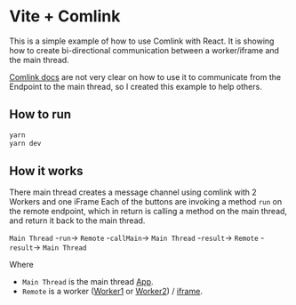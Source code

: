 # Vite + Comlink

This is a simple example of how to use Comlink with React.
It is showing how to create bi-directional communication between a worker/iframe and the main thread.

[Comlink docs](https://github.com/GoogleChromeLabs/comlink/blob/main/README.md) are not very clear on how to use it to communicate from the Endpoint to the main thread, so I created this example to help others.


## How to run

```bash
yarn
yarn dev
```

## How it works
There main thread creates a message channel using comlink with 2 Workers and one iFrame
Each of the buttons are invoking a method `run` on the remote endpoint, which in return is calling a method on the main thread, and return it back to the main thread.

`Main Thread` -`run`-> `Remote` -`callMain`-> `Main Thread` -`result`-> `Remote` -`result`-> `Main Thread`

Where
* `Main Thread` is the main thread [App]([./src/App.tsx]).
* `Remote` is a worker ([Worker1](./src/worker.ts) or [Worker2](./src/worker2.ts)) / [iframe](./src/IframeApp.tsx).
